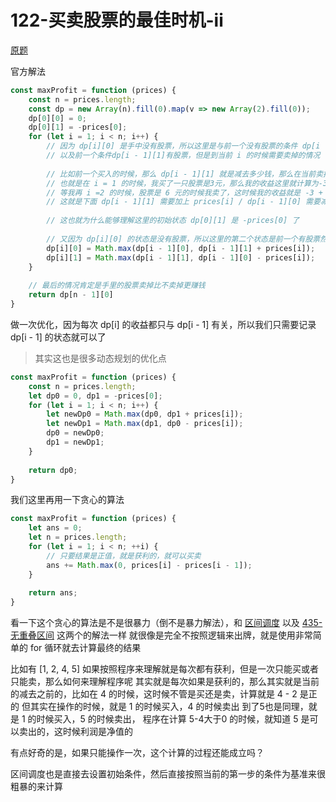 # 122-买卖股票的最佳时机-ii

[原题](https://leetcode-cn.com/problems/best-time-to-buy-and-sell-stock-ii/solution/)

官方解法
```javascript
const maxProfit = function (prices) {
    const n = prices.length;
    const dp = new Array(n).fill(0).map(v => new Array(2).fill(0));
    dp[0][0] = 0;
    dp[0][1] = -prices[0];
    for (let i = 1; i < n; i++) {
        // 因为 dp[i][0] 是手中没有股票，所以这里是与前一个没有股票的条件 dp[i - 1][0] 
        // 以及前一个条件dp[i - 1][1]有股票，但是到当前 i 的时候需要卖掉的情况
        
        // 比如前一个买入的时候，那么 dp[i - 1][1] 就是减去多少钱，那么在当前卖掉的时候，就是加上 prices[i] 
        // 也就是在 i = 1 的时候，我买了一只股票是3元，那么我的收益这里就计算为-3元，
        // 等我再 i =2 的时候，股票是 6 元的时候我卖了，这时候我的收益就是 -3 + 6 就是等于3
        // 这就是下面 dp[i - 1][1] 需要加上 prices[i] / dp[i - 1][0] 需要减去 prices[i] 的原因
        
        // 这也就为什么能够理解这里的初始状态 dp[0][1] 是 -prices[0] 了
        
        // 又因为 dp[i][0] 的状态是没有股票，所以这里的第二个状态是前一个有股票然后这里需要卖掉股票 和 前一个没有股票进行比较大小
        dp[i][0] = Math.max(dp[i - 1][0], dp[i - 1][1] + prices[i]);
        dp[i][1] = Math.max(dp[i - 1][1], dp[i - 1][0] - prices[i]);
    }
    
    // 最后的情况肯定是手里的股票卖掉比不卖掉更赚钱
    return dp[n - 1][0]
}
```

做一次优化，因为每次 dp[i] 的收益都只与 dp[i - 1] 有关，所以我们只需要记录 dp[i - 1] 的状态就可以了
> 其实这也是很多动态规划的优化点
```javascript
const maxProfit = function (prices) {
    const n = prices.length;
    let dp0 = 0, dp1 = -prices[0];
    for (let i = 1; i < n; i++) {
        let newDp0 = Math.max(dp0, dp1 + prices[i]);
        let newDp1 = Math.max(dp1, dp0 - prices[i]);
        dp0 = newDp0;
        dp1 = newDp1;
    }
    
    return dp0;
}
```

我们这里再用一下贪心的算法
```javascript
const maxProfit = function (prices) {
    let ans = 0;
    let n = prices.length;
    for (let i = 1; i < n; ++i) {
        // 只要结果是正值，就是获利的，就可以买卖
        ans += Math.max(0, prices[i] - prices[i - 1]);
    }
    
    return ans;
}
```

看一下这个贪心的算法是不是很暴力（倒不是暴力解法），和 [区间调度](./区间调度.md) 
以及 [435-无重叠区间](./435-无重叠区间.md) 这两个的解法一样
就很像是完全不按照逻辑来出牌，就是使用非常简单的 for 循环就去计算最终的结果

比如有 [1, 2, 4, 5] 如果按照程序来理解就是每次都有获利，但是一次只能买或者只能卖，那么如何来理解程序呢
其实就是每次如果是获利的，那么其实就是当前的减去之前的，比如在 4 的时候，这时候不管是买还是卖，计算就是 4 - 2 是正的
但其实在操作的时候，就是 1 的时候买入，4 的时候卖出
到了5也是同理，就是 1 的时候买入，5 的时候卖出，
程序在计算 5-4大于0 的时候，就知道 5 是可以卖出的，这时候利润是净值的

有点好奇的是，如果只能操作一次，这个计算的过程还能成立吗？

区间调度也是直接去设置初始条件，然后直接按照当前的第一步的条件为基准来很粗暴的来计算
